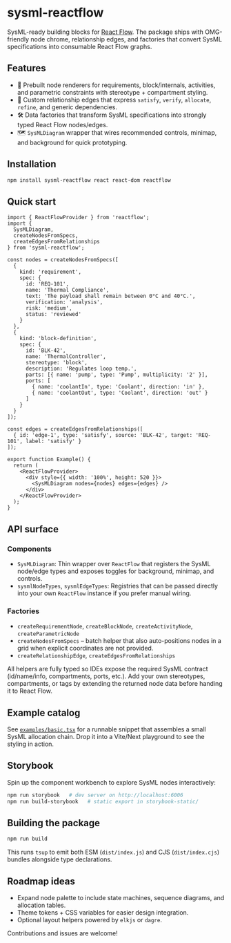 # sysml-reactflow

SysML-ready building blocks for [React Flow](https://reactflow.dev). The package ships with OMG-friendly node chrome, relationship edges, and factories that convert SysML specifications into consumable React Flow graphs.

## Features

- 🧱 Prebuilt node renderers for requirements, block/internals, activities, and parametric constraints with stereotype + compartment styling.
- 🔗 Custom relationship edges that express `satisfy`, `verify`, `allocate`, `refine`, and generic dependencies.
- 🛠️ Data factories that transform SysML specifications into strongly typed React Flow nodes/edges.
- 🗺️ `SysMLDiagram` wrapper that wires recommended controls, minimap, and background for quick prototyping.

## Installation

```bash
npm install sysml-reactflow react react-dom reactflow
```

## Quick start

```tsx
import { ReactFlowProvider } from 'reactflow';
import {
  SysMLDiagram,
  createNodesFromSpecs,
  createEdgesFromRelationships
} from 'sysml-reactflow';

const nodes = createNodesFromSpecs([
  {
    kind: 'requirement',
    spec: {
      id: 'REQ-101',
      name: 'Thermal Compliance',
      text: 'The payload shall remain between 0°C and 40°C.',
      verification: 'analysis',
      risk: 'medium',
      status: 'reviewed'
    }
  },
  {
    kind: 'block-definition',
    spec: {
      id: 'BLK-42',
      name: 'ThermalController',
      stereotype: 'block',
      description: 'Regulates loop temp.',
      parts: [{ name: 'pump', type: 'Pump', multiplicity: '2' }],
      ports: [
        { name: 'coolantIn', type: 'Coolant', direction: 'in' },
        { name: 'coolantOut', type: 'Coolant', direction: 'out' }
      ]
    }
  }
]);

const edges = createEdgesFromRelationships([
  { id: 'edge-1', type: 'satisfy', source: 'BLK-42', target: 'REQ-101', label: 'satisfy' }
]);

export function Example() {
  return (
    <ReactFlowProvider>
      <div style={{ width: '100%', height: 520 }}>
        <SysMLDiagram nodes={nodes} edges={edges} />
      </div>
    </ReactFlowProvider>
  );
}
```

## API surface

### Components

- `SysMLDiagram`: Thin wrapper over `ReactFlow` that registers the SysML node/edge types and exposes toggles for background, minimap, and controls.
- `sysmlNodeTypes`, `sysmlEdgeTypes`: Registries that can be passed directly into your own `ReactFlow` instance if you prefer manual wiring.

### Factories

- `createRequirementNode`, `createBlockNode`, `createActivityNode`, `createParametricNode`
- `createNodesFromSpecs` – batch helper that also auto-positions nodes in a grid when explicit coordinates are not provided.
- `createRelationshipEdge`, `createEdgesFromRelationships`

All helpers are fully typed so IDEs expose the required SysML contract (id/name/info, compartments, ports, etc.). Add your own stereotypes, compartments, or tags by extending the returned node data before handing it to React Flow.

## Example catalog

See [`examples/basic.tsx`](examples/basic.tsx) for a runnable snippet that assembles a small SysML allocation chain. Drop it into a Vite/Next playground to see the styling in action.

## Storybook

Spin up the component workbench to explore SysML nodes interactively:

```bash
npm run storybook   # dev server on http://localhost:6006
npm run build-storybook   # static export in storybook-static/
```

## Building the package

```bash
npm run build
```

This runs `tsup` to emit both ESM (`dist/index.js`) and CJS (`dist/index.cjs`) bundles alongside type declarations.

## Roadmap ideas

- Expand node palette to include state machines, sequence diagrams, and allocation tables.
- Theme tokens + CSS variables for easier design integration.
- Optional layout helpers powered by `elkjs` or `dagre`.

Contributions and issues are welcome!
